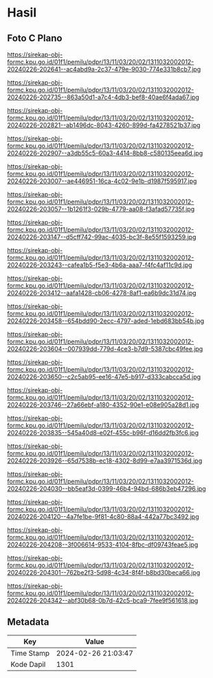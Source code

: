 # Hasil

## Foto C Plano

https://sirekap-obj-formc.kpu.go.id/01f1/pemilu/pdpr/13/11/03/20/02/1311032002012-20240226-202641--ac4abd9a-2c37-479e-9030-774e331b8cb7.jpg

https://sirekap-obj-formc.kpu.go.id/01f1/pemilu/pdpr/13/11/03/20/02/1311032002012-20240226-202735--863a50d1-a7c4-4db3-bef8-40ae6f4ada67.jpg

https://sirekap-obj-formc.kpu.go.id/01f1/pemilu/pdpr/13/11/03/20/02/1311032002012-20240226-202821--ab1496dc-8043-4260-899d-fa4278521b37.jpg

https://sirekap-obj-formc.kpu.go.id/01f1/pemilu/pdpr/13/11/03/20/02/1311032002012-20240226-202907--a3db55c5-60a3-4414-8bb8-c580135eea6d.jpg

https://sirekap-obj-formc.kpu.go.id/01f1/pemilu/pdpr/13/11/03/20/02/1311032002012-20240226-203007--ae446951-16ca-4c02-9e1b-d1987f595917.jpg

https://sirekap-obj-formc.kpu.go.id/01f1/pemilu/pdpr/13/11/03/20/02/1311032002012-20240226-203057--1b1261f3-029b-4779-aa08-f3afad57735f.jpg

https://sirekap-obj-formc.kpu.go.id/01f1/pemilu/pdpr/13/11/03/20/02/1311032002012-20240226-203147--d5cff742-99ac-4035-bc3f-8e55f1593259.jpg

https://sirekap-obj-formc.kpu.go.id/01f1/pemilu/pdpr/13/11/03/20/02/1311032002012-20240226-203243--cafea1b5-f5e3-4b6a-aaa7-f4fc4af11c9d.jpg

https://sirekap-obj-formc.kpu.go.id/01f1/pemilu/pdpr/13/11/03/20/02/1311032002012-20240226-203412--aafa1428-cb06-4278-8af1-ea6b9dc31d74.jpg

https://sirekap-obj-formc.kpu.go.id/01f1/pemilu/pdpr/13/11/03/20/02/1311032002012-20240226-203458--654bdd90-2ecc-4797-aded-1ebd683bb54b.jpg

https://sirekap-obj-formc.kpu.go.id/01f1/pemilu/pdpr/13/11/03/20/02/1311032002012-20240226-203604--007939dd-779d-4ce3-b7d9-5387cbc49fee.jpg

https://sirekap-obj-formc.kpu.go.id/01f1/pemilu/pdpr/13/11/03/20/02/1311032002012-20240226-203650--c2c5ab95-ee16-47e5-b917-d333cabcca5d.jpg

https://sirekap-obj-formc.kpu.go.id/01f1/pemilu/pdpr/13/11/03/20/02/1311032002012-20240226-203746--27a66ebf-a180-4352-90e1-e08e905a28d1.jpg

https://sirekap-obj-formc.kpu.go.id/01f1/pemilu/pdpr/13/11/03/20/02/1311032002012-20240226-203835--545a40d8-e02f-455c-b96f-d16dd2fb3fc6.jpg

https://sirekap-obj-formc.kpu.go.id/01f1/pemilu/pdpr/13/11/03/20/02/1311032002012-20240226-203926--65d7538b-ec18-4302-8d99-e7aa3971536d.jpg

https://sirekap-obj-formc.kpu.go.id/01f1/pemilu/pdpr/13/11/03/20/02/1311032002012-20240226-204030--bb5eaf3d-0399-46b4-94bd-686b3eb47296.jpg

https://sirekap-obj-formc.kpu.go.id/01f1/pemilu/pdpr/13/11/03/20/02/1311032002012-20240226-204120--4a7fe1be-9f81-4c80-88a4-442a77bc3492.jpg

https://sirekap-obj-formc.kpu.go.id/01f1/pemilu/pdpr/13/11/03/20/02/1311032002012-20240226-204208--3f006614-9533-4104-8fbc-df09743feae5.jpg

https://sirekap-obj-formc.kpu.go.id/01f1/pemilu/pdpr/13/11/03/20/02/1311032002012-20240226-204301--762be2f3-5d98-4c34-8f4f-b8bd30beca66.jpg

https://sirekap-obj-formc.kpu.go.id/01f1/pemilu/pdpr/13/11/03/20/02/1311032002012-20240226-204342--abf30b68-0b7d-42c5-bca9-7fee9f561618.jpg


## Metadata

| Key        | Value               |
| ---------- | ------------------- |
| Time Stamp | 2024-02-26 21:03:47 |
| Kode Dapil | 1301                |



